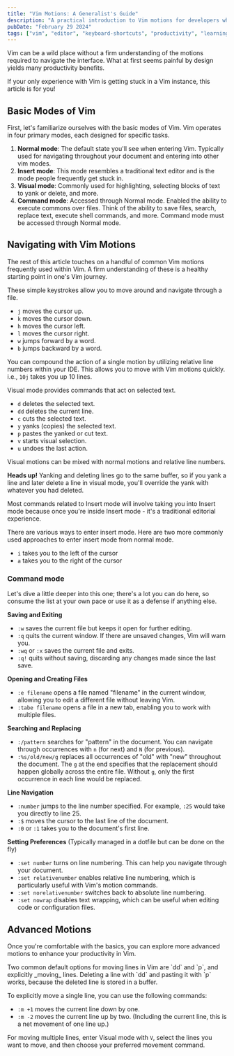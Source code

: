```yaml
---
title: "Vim Motions: A Generalist's Guide"
description: "A practical introduction to Vim motions for developers who want to navigate and edit text more efficiently without getting overwhelmed by advanced features."
pubDate: "February 29 2024"
tags: ["vim", "editor", "keyboard-shortcuts", "productivity", "learning"]
---
```


Vim can be a wild place without a firm understanding of the motions required to navigate the interface. What at first seems painful by design yields many productivity benefits.

If your only experience with Vim is getting stuck in a Vim instance, this article is for you!

## Basic Modes of Vim

First, let's familiarize ourselves with the basic modes of Vim. Vim operates in four primary modes, each designed for specific tasks.

1. **Normal mode**: The default state you'll see when entering Vim. Typically used for navigating throughout your document and entering into other vim modes.
2. **Insert mode**: This mode resembles a traditional text editor and is the mode people frequently get stuck in.
3. **Visual mode**: Commonly used for highlighting, selecting blocks of text to yank or delete, and more.
4. **Command mode**: Accessed through Normal mode. Enabled the ability to execute commons over files. Think of the ability to save files, search, replace text, execute shell commands, and more. Command mode must be accessed through Normal mode.

## Navigating with Vim Motions

The rest of this article touches on a handful of common Vim motions frequently used within Vim. A firm understanding of these is a healthy starting point in one's Vim journey.

<Standout label="Normal Motions" color="teal">

These simple keystrokes allow you to move around and navigate through a file.

- `j` moves the cursor up.
- `k` moves the cursor down.
- `h` moves the cursor left.
- `l` moves the cursor right.
- `w` jumps forward by a word.
- `b` jumps backward by a word.

</Standout>

You can compound the action of a single motion by utilizing relative line numbers within your IDE. This allows you to move with Vim motions quickly. i.e., `10j` takes you up 10 lines.

<Standout label="Visual Motions" color="blue">

Visual mode provides commands that act on selected text.

- `d` deletes the selected text.
- `dd` deletes the current line.
- `c` cuts the selected text.
- `y` yanks (copies) the selected text.
- `p` pastes the yanked or cut text.
- `v` starts visual selection.
- `u` undoes the last action.

</Standout>

Visual motions can be mixed with normal motions and relative line numbers.

**Heads up!** Yanking and deleting lines go to the same buffer, so if you yank a line and later delete a line in visual mode, you'll override the yank with whatever you had deleted.

<Standout label="Insert Motions" color="yellow">
Most commands related to Insert mode will involve taking you into Insert mode because once you're inside Insert mode - it's a traditional editorial experience.

There are various ways to enter insert mode. Here are two more commonly used approaches to enter insert mode from normal mode.

- `i` takes you to the left of the cursor
- `a` takes you to the right of the cursor

### Command mode

Let's dive a little deeper into this one; there's a lot you can do here, so consume the list at your own pace or use it as a defense if anything else.

**Saving and Exiting**

- `:w` saves the current file but keeps it open for further editing.
- `:q` quits the current window. If there are unsaved changes, Vim will warn you.
- `:wq` or `:x` saves the current file and exits.
- `:q!` quits without saving, discarding any changes made since the last save.

**Opening and Creating Files**

- `:e filename` opens a file named "filename" in the current window, allowing you to edit a different file without leaving Vim.
- `:tabe filename` opens a file in a new tab, enabling you to work with multiple files.

**Searching and Replacing**

- `:/pattern` searches for "pattern" in the document. You can navigate through occurrences with `n` (for next) and `N` (for previous).
- `:%s/old/new/g` replaces all occurrences of "old" with "new" throughout the document. The `g` at the end specifies that the replacement should happen globally across the entire file. Without `g`, only the first occurrence in each line would be replaced.

**Line Navigation**

- `:number` jumps to the line number specified. For example, `:25` would take you directly to line 25.
- `:$` moves the cursor to the last line of the document.
- `:0` or `:1` takes you to the document's first line.

**Setting Preferences** (Typically managed in a dotfile but can be done on the fly)

- `:set number` turns on line numbering. This can help you navigate through your document.
- `:set relativenumber` enables relative line numbering, which is particularly useful with Vim's motion commands.
- `:set norelativenumber` switches back to absolute line numbering.
- `:set nowrap` disables text wrapping, which can be useful when editing code or configuration files.

</Standout>

## Advanced Motions

Once you're comfortable with the basics, you can explore more advanced motions to enhance your productivity in Vim.

<Standout label="Moving Lines" color="fuchsia">
Two common default options for moving lines in Vim are `dd` and `p`, and explicitly _moving_ lines. Deleting a line with `dd` and pasting it with `p` works, because the deleted line is stored in a buffer.

To explicitly move a single line, you can use the following commands:

- `:m +1` moves the current line down by one.
- `:m -2` moves the current line up by two. (Including the current line, this is a net movement of one line up.)

For moving multiple lines, enter Visual mode with `V`, select the lines you want to move, and then choose your preferred movement command.
</Standout>

